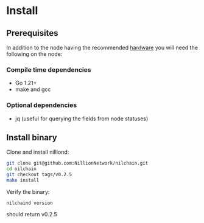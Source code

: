 # Install

## Prerequisites

In addition to the node having the recommended [hardware](./SPECIFICATIONS.md) you will need the following on the node:

### Compile time dependencies

- Go 1.21+
- make and gcc

### Optional dependencies

- jq (useful for querying the fields from node statuses)

## Install binary

Clone and install nilliond:

```bash
git clone git@github.com:NillionNetwork/nilchain.git
cd nilchain
git checkout tags/v0.2.5
make install
```

Verify the binary:

```
nilchaind version
```

should return v0.2.5
